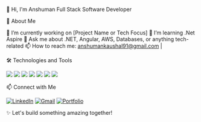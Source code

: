 👋 Hi, I'm Anshuman
Full Stack Software Developer

🚀 About Me

🔭 I’m currently working on [Project Name or Tech Focus]
🌱 I’m learning .Net Aspire
💬 Ask me about .NET, Angular, AWS, Databases, or anything tech-related
📫 How to reach me: anshumankaushal91@gmail.com | 

🛠️ Technologies and Tools

<p align="left"> <img src="https://img.shields.io/badge/-C%23-239120?style=for-the-badge&logo=c-sharp&logoColor=white" /> <img src="https://img.shields.io/badge/-ASP.NET-5C2D91?style=for-the-badge&logo=dotnet&logoColor=white" /> <img src="https://img.shields.io/badge/-Angular-DD0031?style=for-the-badge&logo=angular&logoColor=white" /> <img src="https://img.shields.io/badge/-MySQL-4479A1?style=for-the-badge&logo=mysql&logoColor=white" /> <img src="https://img.shields.io/badge/-AWS-232F3E?style=for-the-badge&logo=amazon-aws&logoColor=white" /> <img src="https://img.shields.io/badge/-Docker-2496ED?style=for-the-badge&logo=docker&logoColor=white" /> <img src="https://img.shields.io/badge/-Python-3776AB?style=for-the-badge&logo=python&logoColor=white" /> </p>

📫 Connect with Me

<p align="left"> <a href="https://linkedin.com/in/your-profile" target="_blank"><img src="https://img.shields.io/badge/LinkedIn-0A66C2?style=for-the-badge&logo=linkedin&logoColor=white" alt="LinkedIn"/></a> <a href="mailto:your-email@example.com"><img src="https://img.shields.io/badge/Gmail-D14836?style=for-the-badge&logo=gmail&logoColor=white" alt="Gmail"/></a> <a href="https://your-portfolio.com" target="_blank"><img src="https://img.shields.io/badge/Portfolio-000000?style=for-the-badge&logo=firefox&logoColor=white" alt="Portfolio"/></a> </p>

✨ Let's build something amazing together!
